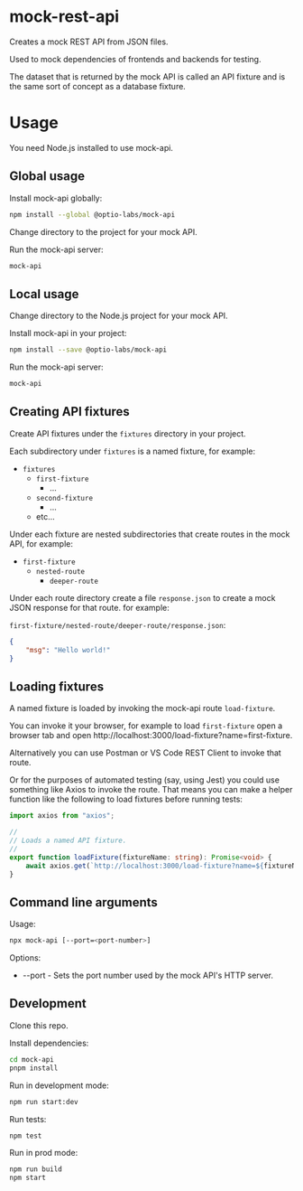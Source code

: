 # mock-rest-api

Creates a mock REST API from JSON files.

Used to mock dependencies of frontends and backends for testing.

The dataset that is returned by the mock API is called an API fixture and is the same sort of concept as a database fixture.

# Usage

You need Node.js installed to use mock-api.

## Global usage

Install mock-api globally:

```bash
npm install --global @optio-labs/mock-api
```

Change directory to the project for your mock API.

Run the mock-api server:

```bash
mock-api
```

## Local usage

Change directory to the Node.js project for your mock API.

Install mock-api in your project:

```bash
npm install --save @optio-labs/mock-api
```

Run the mock-api server:

```bash
mock-api
```

## Creating API fixtures

Create API fixtures under the `fixtures` directory in your project.

Each subdirectory under `fixtures` is a named fixture, for example:

- `fixtures`
    - `first-fixture`
      - ...
    - `second-fixture`
      - ...
    - etc...

Under each fixture are nested subdirectories that create routes in the mock API, for example:

- `first-fixture`
  - `nested-route`
    - `deeper-route`

Under each route directory create a file `response.json` to create a mock JSON response for that route. for example:

`first-fixture/nested-route/deeper-route/response.json`:

```json
{
    "msg": "Hello world!"
}
```

## Loading fixtures

A named fixture is loaded by invoking the mock-api route `load-fixture`.

You can invoke it your browser, for example to load `first-fixture` open a browser tab and open http://localhost:3000/load-fixture?name=first-fixture.

Alternatively you can use Postman or VS Code REST Client to invoke that route.

Or for the purposes of automated testing (say, using Jest) you could use something like Axios to invoke the route. That means you can make a helper function like the following to load fixtures before running tests:

```typescript
import axios from "axios";

//
// Loads a named API fixture.
//
export function loadFixture(fixtureName: string): Promise<void> {
    await axios.get(`http://localhost:3000/load-fixture?name=${fixtureName}`);
}
```

## Command line arguments

Usage:

```bash
npx mock-api [--port=<port-number>]
```

Options:

- --port - Sets the port number used by the mock API's HTTP server.

## Development

Clone this repo.

Install dependencies:

```bash
cd mock-api
pnpm install
```

Run in development mode:

```bash
npm run start:dev
```

Run tests:

```bash
npm test
```

Run in prod mode:

```bash
npm run build
npm start
```